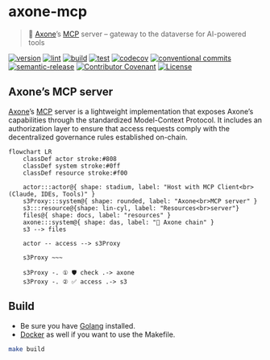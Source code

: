 # axone-mcp

> 🤖 [Axone](https://axone.xyz)’s [MCP](https://modelcontextprotocol.io/introduction) server – gateway to the dataverse for AI-powered tools

[![version](https://img.shields.io/github/v/release/axone-protocol/axone-mcp?style=for-the-badge&logo=github)](https://github.com/axone-protocol/axone-mcp/releases)
[![lint](https://img.shields.io/github/actions/workflow/status/axone-protocol/axone-mcp/lint.yml?branch=main&label=lint&style=for-the-badge&logo=github)](https://github.com/axone-protocol/axone-mcp/actions/workflows/lint.yml)
[![build](https://img.shields.io/github/actions/workflow/status/axone-protocol/axone-mcp/build.yml?branch=main&label=build&style=for-the-badge&logo=github)](https://github.com/axone-protocol/axone-mcp/actions/workflows/build.yml)
[![test](https://img.shields.io/github/actions/workflow/status/axone-protocol/axone-mcp/test.yml?branch=main&label=test&style=for-the-badge&logo=github)](https://github.com/axone-protocol/axone-mcp/actions/workflows/test.yml)
[![codecov](https://img.shields.io/codecov/c/github/axone-protocol/axone-mcp?style=for-the-badge&token=6NL9ICGZQS&logo=codecov)](https://codecov.io/gh/axone-protocol/axone-mcp)
[![conventional commits](https://img.shields.io/badge/Conventional%20Commits-1.0.0-yellow.svg?style=for-the-badge&logo=conventionalcommits)](https://conventionalcommits.org)
[![semantic-release](https://img.shields.io/badge/%20%20%F0%9F%93%A6%F0%9F%9A%80-semantic--release-e10079.svg?style=for-the-badge)](https://github.com/semantic-release/semantic-release)
[![Contributor Covenant](https://img.shields.io/badge/Contributor%20Covenant-2.1-4baaaa.svg?style=for-the-badge)](https://github.com/axone-protocol/.github/blob/main/CODE_OF_CONDUCT.md)
[![License](https://img.shields.io/badge/License-BSD_3--Clause-blue.svg?style=for-the-badge)](https://opensource.org/licenses/BSD-3-Clause)

## Axone’s MCP server

[Axone](https://axone.xyz)’s [MCP](https://modelcontextprotocol.io/introduction) server is a lightweight implementation that
exposes Axone’s capabilities through the standardized Model-Context Protocol. It includes an authorization layer to ensure
that access requests comply with the decentralized governance rules established on-chain.

```mermaid
flowchart LR
    classDef actor stroke:#808
    classDef system stroke:#0ff
    classDef resource stroke:#f00

    actor:::actor@{ shape: stadium, label: "Host with MCP Client<br>(Claude, IDEs, Tools)" }
    s3Proxy:::system@{ shape: rounded, label: "Axone<br>MCP server" }
    s3:::resource@{shape: lin-cyl, label: "Resources<br>server"}
    files@{ shape: docs, label: "resources" }
    axone:::system@{ shape: das, label: "🔗 Axone chain" }
    s3 --> files

    actor -- access --> s3Proxy

    s3Proxy ~~~

    s3Proxy -. ① 🛡️ check .-> axone
    s3Proxy -. ② ✅ access .-> s3
```

## Build

- Be sure you have [Golang](https://go.dev/doc/install) installed.
- [Docker](https://docs.docker.com/engine/install/) as well if you want to use the Makefile.

```sh
make build
```
